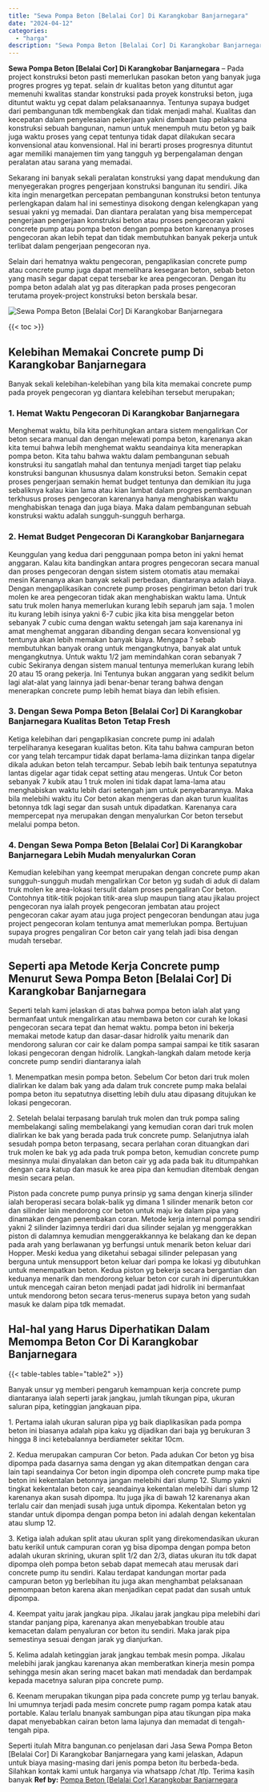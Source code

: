 ```yaml
---
title: "Sewa Pompa Beton [Belalai Cor] Di Karangkobar Banjarnegara"
date: "2024-04-12"
categories: 
  - "harga"
description: "Sewa Pompa Beton [Belalai Cor] Di Karangkobar Banjarnegara. Seperti itulah Mitra bangunan.co penjelasan dari Jasa Sewa Pompa Beton [Belalai Cor] Di Karangk..."
---
```


**Sewa Pompa Beton \[Belalai Cor\] Di Karangkobar Banjarnegara** – Pada project konstruksi beton pasti memerlukan pasokan beton yang banyak juga progres progres yg tepat. selain dr kualitas beton yang dituntut agar memenuhi kwalitas standar konstruksi pada proyek konstruksi beton, juga dituntut waktu yg cepat dalam pelaksanaannya. Tentunya supaya budget dari pembangunan tdk membengkak dan tidak menjadi mahal. Kualitas dan kecepatan dalam penyelesaian pekerjaan yakni dambaan tiap pelaksana konstruksi sebuah bangunan, namun untuk menempuh mutu beton yg baik juga waktu proses yang cepat tentunya tidak dapat dilakukan secara konvensional atau konvensional. Hal ini berarti proses progresnya dituntut agar memiliki manajemen tim yang tangguh yg berpengalaman dengan peralatan atau sarana yang memadai.

Sekarang ini banyak sekali peralatan konstruksi yang dapat mendukung dan menyegerakan progres pengerjaan konstruksi bangunan itu sendiri. Jika kita ingin menargetkan percepatan pembangunan konstruksi beton tentunya perlengkapan dalam hal ini semestinya disokong dengan kelengkapan yang sesuai yakni yg memadai. Dan diantara peralatan yang bisa mempercepat pengerjaan pengerjaan konstruksi beton atau proses pengecoran yakni concrete pump atau pompa beton dengan pompa beton karenanya proses pengecoran akan lebih tepat dan tidak membutuhkan banyak pekerja untuk terlibat dalam pengerjaan pengecoran nya.

Selain dari hematnya waktu pengecoran, pengaplikasian concrete pump atau concrete pump juga dapat memelihara kesegaran beton, sebab beton yang masih segar dapat cepat tersebar ke area pengecoran. Dengan itu pompa beton adalah alat yg pas diterapkan pada proses pengecoran terutama proyek-project konstruksi beton berskala besar.

![Sewa Pompa Beton [Belalai Cor] Di Karangkobar Banjarnegara](/images/sewa-concrete-pump-25.png)

{{< toc >}}

## Kelebihan Memakai Concrete pump Di Karangkobar Banjarnegara

Banyak sekali kelebihan-kelebihan yang bila kita memakai concrete pump pada proyek pengecoran yg diantara kelebihan tersebut merupakan;

### 1\. Hemat Waktu Pengecoran Di Karangkobar Banjarnegara

Menghemat waktu, bila kita perhitungkan antara sistem mengalirkan Cor beton secara manual dan dengan melewati pompa beton, karenanya akan kita temui bahwa lebih menghemat waktu seandainya kita menerapkan pompa beton. Kita tahu bahwa waktu dalam pembangunan sebuah konstruksi itu sangatlah mahal dan tentunya menjadi target tiap pelaku konstruksi bangunan khususnya dalam konstruksi beton. Semakin cepat proses pengerjaan semakin hemat budget tentunya dan demikian itu juga sebaliknya kalau kian lama atau kian lambat dalam progres pembangunan terkhusus proses pengecoran karenanya hanya menghabiskan waktu menghabiskan tenaga dan juga biaya. Maka dalam pembangunan sebuah konstruksi waktu adalah sungguh-sungguh berharga.

### 2\. Hemat Budget Pengecoran Di Karangkobar Banjarnegara

Keunggulan yang kedua dari penggunaan pompa beton ini yakni hemat anggaran. Kalau kita bandingkan antara progres pengecoran secara manual dan proses pengecoran dengan sistem sistem otomatis atau memakai mesin Karenanya akan banyak sekali perbedaan, diantaranya adalah biaya. Dengan mengaplikasikan concrete pump proses pengiriman beton dari truk molen ke area pengecoran tidak akan menghabiskan waktu lama. Untuk satu truk molen hanya memerlukan kurang lebih separuh jam saja. 1 molen itu kurang lebih isinya yakni 6-7 cubic jika kita bisa menggelar beton sebanyak 7 cubic cuma dengan waktu setengah jam saja karenanya ini amat menghemat anggaran dibanding dengan secara konvensional yg tentunya akan lebih memakan banyak biaya. Mengapa ? sebab membutuhkan banyak orang untuk mengangkutnya, banyak alat untuk mengangkutnya. Untuk waktu 1/2 jam memindahkan coran sebanyak 7 cubic Sekiranya dengan sistem manual tentunya memerlukan kurang lebih 20 atau 15 orang pekerja. Ini Tentunya bukan anggaran yang sedikit belum lagi alat-alat yang lainnya jadi benar-benar terang bahwa dengan menerapkan concrete pump lebih hemat biaya dan lebih efisien.

### 3\. Dengan Sewa Pompa Beton \[Belalai Cor\] Di Karangkobar Banjarnegara Kualitas Beton Tetap Fresh

Ketiga kelebihan dari pengaplikasian concrete pump ini adalah terpeliharanya kesegaran kualitas beton. Kita tahu bahwa campuran beton cor yang telah tercampur tidak dapat berlama-lama diizinkan tanpa digelar dikala adukan beton telah tercampur. Sebab lebih baik tentunya sepatutnya lantas digelar agar tidak cepat setting atau mengeras. Untuk Cor beton sebanyak 7 kubik atau 1 truk molen ini tidak dapat lama-lama atau menghabiskan waktu lebih dari setengah jam untuk penyebarannya. Maka bila melebihi waktu itu Cor beton akan mengeras dan akan turun kualitas betonnya tdk lagi segar dan susah untuk dipadatkan. Karenanya cara mempercepat nya merupakan dengan menyalurkan Cor beton tersebut melalui pompa beton.

### 4\. Dengan Sewa Pompa Beton \[Belalai Cor\] Di Karangkobar Banjarnegara Lebih Mudah menyalurkan Coran

Kemudian kelebihan yang keempat merupakan dengan concrete pump akan sungguh-sungguh mudah mengalirkan Cor beton yg sudah di aduk di dalam truk molen ke area-lokasi tersulit dalam proses pengaliran Cor beton. Contohnya titik-titik pojokan titik-area slup maupun tiang atau jikalau project pengecoran nya ialah proyek pengecoran jembatan atau project pengecoran cakar ayam atau juga project pengecoran bendungan atau juga project pengecoran kolam tentunya amat memerlukan pompa. Bertujuan supaya progres pengaliran Cor beton cair yang telah jadi bisa dengan mudah tersebar.

## Seperti apa Metode Kerja Concrete pump Menurut Sewa Pompa Beton \[Belalai Cor\] Di Karangkobar Banjarnegara

Seperti telah kami jelaskan di atas bahwa pompa beton ialah alat yang bermanfaat untuk mengalirkan atau membawa beton cor curah ke lokasi pengecoran secara tepat dan hemat waktu. pompa beton ini bekerja memakai metode katup dan dasar-dasar hidrolik yaitu menarik dan mendorong saluran cor cair ke dalam pompa sampai sampai ke titik sasaran lokasi pengecoran dengan hidrolik. Langkah-langkah dalam metode kerja concrete pump sendiri diantaranya ialah

1\. Menempatkan mesin pompa beton. Sebelum Cor beton dari truk molen dialirkan ke dalam bak yang ada dalam truk concrete pump maka belalai pompa beton itu sepatutnya disetting lebih dulu atau dipasang ditujukan ke lokasi pengecoran.

2\. Setelah belalai terpasang barulah truk molen dan truk pompa saling membelakangi saling membelakangi yang kemudian coran dari truk molen dialirkan ke bak yang berada pada truk concrete pump. Selanjutnya ialah sesudah pompa beton terpasang, secara perlahan coran dituangkan dari truk molen ke bak yg ada pada truk pompa beton, kemudian concrete pump mesinnya mulai dinyalakan dan beton cair yg ada pada bak itu ditumpahkan dengan cara katup dan masuk ke area pipa dan kemudian ditembak dengan mesin secara pelan.

Piston pada concrete pump punya prinsip yg sama dengan kinerja silinder ialah beroperasi secara bolak-balik yg dimana 1 silinder menarik beton cor dan silinder lain mendorong cor beton untuk maju ke dalam pipa yang dinamakan dengan penembakan coran. Metode kerja internal pompa sendiri yakni 2 silinder lazimnya terdiri dari dua silinder sejalan yg menggerakkan piston di dalamnya kemudian menggerakkannya ke belakang dan ke depan pada arah yang berlawanan yg berfungsi untuk menarik beton keluar dari Hopper. Meski kedua yang diketahui sebagai silinder pelepasan yang berguna untuk mensupport beton keluar dari pompa ke lokasi yg dibutuhkan untuk menempatkan beton. Kedua piston yg bekerja secara bergantian dan keduanya menarik dan mendorong keluar beton cor curah ini diperuntukkan untuk mencegah cairan beton menjadi padat jadi hidrolik ini bermanfaat untuk mendorong beton secara terus-menerus supaya beton yang sudah masuk ke dalam pipa tdk memadat.

## Hal-hal yang Harus Diperhatikan Dalam Memompa Beton Cor Di Karangkobar Banjarnegara

{{< table-tables table="table2" >}}

Banyak unsur yg memberi pengaruh kemampuan kerja concrete pump diantaranya ialah seperti jarak jangkau, jumlah tikungan pipa, ukuran saluran pipa, ketinggian jangkauan pipa.

1\. Pertama ialah ukuran saluran pipa yg baik diaplikasikan pada pompa beton ini biasanya adalah pipa kaku yg dijadikan dari baja yg berukuran 3 hingga 8 inci ketebalannya berdiameter sekitar 10cm.

2\. Kedua merupakan campuran Cor beton. Pada adukan Cor beton yg bisa dipompa pada dasarnya sama dengan yg akan ditempatkan dengan cara lain tapi seandainya Cor beton ingin dipompa oleh concrete pump maka tipe beton ini kekentalan betonnya jangan melebihi dari slump 12. Slump yakni tingkat kekentalan beton cair, seandainya kekentalan melebihi dari slump 12 karenanya akan susah dipompa. Itu juga jika di bawah 12 karenanya akan terlalu cair dan menjadi susah juga untuk dipompa. Kekentalan beton yg standar untuk dipompa dengan pompa beton ini adalah dengan kekentalan atau slump 12.

3\. Ketiga ialah adukan split atau ukuran split yang direkomendasikan ukuran batu kerikil untuk campuran coran yg bisa dipompa dengan pompa beton adalah ukuran skrining, ukuran split 1/2 dan 2/3, diatas ukuran itu tdk dapat dipompa oleh pompa beton sebab dapat memecah atau merusak dari concrete pump itu sendiri. Kalau terdapat kandungan mortar pada campuran beton yg berlebihan itu juga akan menghambat pelaksanaan pemompaan beton karena akan menjadikan cepat padat dan susah untuk dipompa.

4\. Keempat yaitu jarak jangkau pipa. Jikalau jarak jangkau pipa melebihi dari standar panjang pipa, karenanya akan menyebabkan trouble atau kemacetan dalam penyaluran cor beton itu sendiri. Maka jarak pipa semestinya sesuai dengan jarak yg dianjurkan.

5\. Kelima adalah ketinggian jarak jangkau tembak mesin pompa. Jikalau melebihi jarak jangkau karenanya akan memberatkan kinerja mesin pompa sehingga mesin akan sering macet bakan mati mendadak dan berdampak kepada macetnya saluran pipa concrete pump.

6\. Keenam merupakan tikungan pipa pada concrete pump yg terlau banyak. Ini umumnya terjadi pada mesim concrete pump ragam pompa katak atau portable. Kalau terlalu bnanyak sambungan pipa atau tikungan pipa maka dapat menyebabkan cairan beton lama lajunya dan memadat di tengah-tengah pipa.

Seperti itulah Mitra bangunan.co penjelasan dari Jasa Sewa Pompa Beton \[Belalai Cor\] Di Karangkobar Banjarnegara yang kami jelaskan, Adapun untuk biaya masing-masing dari jenis pompa beton itu berbeda-beda. Silahkan kontak kami untuk harganya via whatsapp /chat /tlp. Terima kasih banyak
**Ref by:** [Pompa Beton [Belalai Cor] Karangkobar Banjarnegara](https://id.wikipedia.org/wiki/Pompa)
